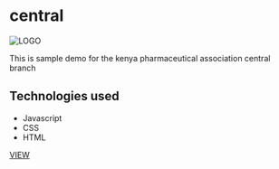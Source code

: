 # central

![LOGO](https://github.com/isaac2ngeno5/central/assests/img/logo.png)

This is sample demo for the kenya pharmaceutical association central branch

## Technologies used
* Javascript
* CSS
* HTML

[VIEW](https://isaac2ngeno5.github.io/central)
